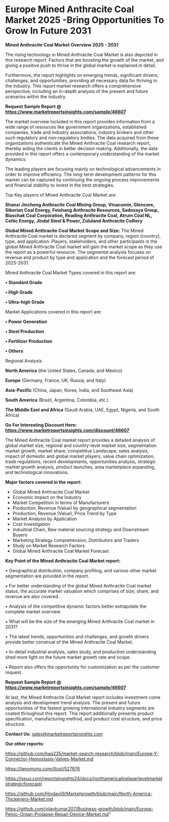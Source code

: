 # Europe Mined Anthracite Coal Market 2025 -Bring Opportunities To Grow In Future 2031

<Strong> Mined Anthracite Coal Market Overview 2025 - 2031</strong>

The rising technology in Mined Anthracite Coal Market is also depicted in this research report. Factors that are boosting the growth of the market, and giving a positive push to thrive in the global market is explained in detail.

Furthermore, the report highlights on emerging trends, significant drivers, challenges, and opportunities, providing all necessary data for thriving in the industry. This report market research offers a comprehensive perspective, including an in-depth analysis of the present and future scenarios within the industry.

<strong>Request Sample Report @ <a href=https://www.marketreportsinsights.com/sample/46607>https://www.marketreportsinsights.com/sample/46607</a></strong>

The market overview included in this report provides information from a wide range of resources like government organizations, established companies, trade and industry associations, industry brokers and other such regulatory and non-regulatory bodies. The data acquired from these organizations authenticate the Mined Anthracite Coal research report, thereby aiding the clients in better decision making. Additionally, the data provided in this report offers a contemporary understanding of the market dynamics.

The leading players are focusing mainly on technological advancements in order to improve efficiency. The long-term development patterns for this market can be captured by continuing the ongoing process improvements and financial stability to invest in the best strategies.

Top Key players of Mined Anthracite Coal Market are:

<strong>Shanxi Jincheng Anthracite Coal Mining Group, Vinacomin, Glencore, Siberian Coal Energy, Feishang Anthracite Resources, Sadovaya Group, Blaschak Coal Corporation, Reading Anthracite Coal, Atrum Coal NL, Celtic Energy, Jindal Steel & Power, Zululand Anthracite Colliery</strong>

<strong><b>Global Mined Anthracite Coal Market Scope and Size:</b></strong>
The Mined Anthracite Coal market is declared segment by company, region (country), type, and application. Players, stakeholders, and other participants in the global Mined Anthracite Coal market will gain the market scope as they use the report as a powerful resource. The segmental analysis focuses on revenue and product by type and application and the forecast period of 2025-2031.

Mined Anthracite Coal Market Types covered in this report are:

<strong>•  Standard Grade

•  High Grade

•  Ultra-high Grade</strong>

Market Applications covered in this report are:

<strong>•  Power Generation

•  Steel Production

•  Fertilizer Production

•  Others</strong> 

Regional Analysis

<strong>North America</strong> (the United States, Canada, and Mexico)

<strong>Europe</strong> (Germany, France, UK, Russia, and Italy)

<strong>Asia-Pacific</strong> (China, Japan, Korea, India, and Southeast Asia)

<strong>South America</strong> (Brazil, Argentina, Colombia, etc.)

<strong>The Middle East and Africa</strong> (Saudi Arabia, UAE, Egypt, Nigeria, and South Africa)

<strong>Go For Interesting Discount Here: <a href=https://www.marketreportsinsights.com/discount/46607>https://www.marketreportsinsights.com/discount/46607</a></strong>

The Mined Anthracite Coal market report provides a detailed analysis of global market size, regional and country-level market size, segmentation market growth, market share, competitive Landscape, sales analysis, impact of domestic and global market players, value chain optimization, trade regulations, recent developments, opportunities analysis, strategic market growth analysis, product launches, area marketplace expanding, and technological innovations.

<strong><b>Major factors covered in the report:</b></strong>
<ul>
  <li>Global Mined Anthracite Coal Market </li>
  <li>Economic Impact on the Industry</li>
  <li>Market Competition in terms of Manufacturers</li>
  <li>Production, Revenue (Value) by geographical segmentation</li>
  <li>Production, Revenue (Value), Price Trend by Type</li>
  <li>Market Analysis by Application</li>
  <li>Cost Investigation</li>
  <li>Industrial Chain, Raw material sourcing strategy and Downstream Buyers</li>
  <li>Marketing Strategy comprehension, Distributors and Traders</li>
  <li>Study on Market Research Factors</li>
  <li>Global Mined Anthracite Coal Market Forecast</li>
</ul>

<strong><b>Key Point of the Mined Anthracite Coal Market report:</b></strong>

• Geographical distribution, company profiling, and various other market segmentation are provided in the report.

• For better understanding of the global Mined Anthracite Coal market status, the accurate market valuation which comprises of size, share, and revenue are also covered.

• Analysis of the competitive dynamic factors better extrapolate the complete market overview

• What will be the size of the emerging Mined Anthracite Coal market in 2031?

• The latest trends, opportunities and challenges, and growth drivers provide better construal of the Mined Anthracite Coal Market.

• In-detail industrial analysis, sales study, and production understanding shed more light on the future market growth rate and scope.

• Report also offers the opportunity for customization as per the customer request.

<strong>Request Sample Report @ <a href=https://www.marketreportsinsights.com/sample/46607>https://www.marketreportsinsights.com/sample/46607</a></strong>

At last, the Mined Anthracite Coal Market report includes investment come analysis and development trend analysis. The present and future opportunities of the fastest growing international industry segments are coated throughout this report. This report additionally presents product specification, manufacturing method, and product cost structure, and price structure.

<strong>Contact Us:</strong>
sales@marketreportsinsights.com

<strong>Our other reports:</strong>

<a href=https://github.com/haq235/market-search-research/blob/main/Europe-Y-Connector-Hemostasis-Valves-Market.md>https://github.com/haq235/market-search-research/blob/main/Europe-Y-Connector-Hemostasis-Valves-Market.md</a>

<a href=https://tanomuno.com/illust/527876>https://tanomuno.com/illust/527876</a>

<a href=https://issuu.com/reportsinsights24/docs/northamericalinelaserlevelmarketstrategicforecasti>https://issuu.com/reportsinsights24/docs/northamericalinelaserlevelmarketstrategicforecasti</a>

<a href=https://github.com/Hindavii9/Marketgrowth/blob/main/North-America-Thickeners-Market.md>https://github.com/Hindavii9/Marketgrowth/blob/main/North-America-Thickeners-Market.md</a>

<a href=https://github.com/vijaykumar207/Business-growth/blob/main/Europe-Pelvic-Organ-Prolapse-Repair-Device-Market.md>https://github.com/vijaykumar207/Business-growth/blob/main/Europe-Pelvic-Organ-Prolapse-Repair-Device-Market.md</a>"
